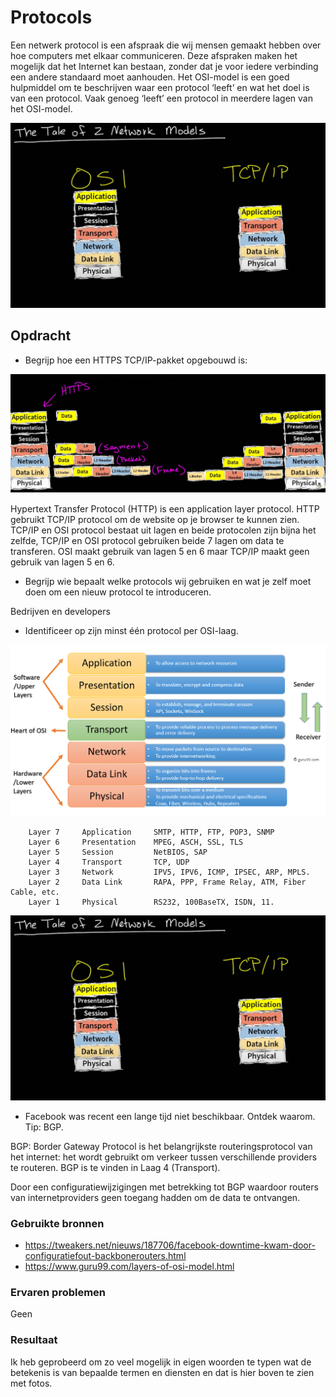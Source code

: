 # Protocols

Een netwerk protocol is een afspraak die wij mensen gemaakt hebben over hoe computers met elkaar communiceren. Deze afspraken maken het mogelijk dat het Internet kan bestaan, zonder dat je voor iedere verbinding een andere standaard moet aanhouden.
Het OSI-model is een goed hulpmiddel om te beschrijven waar een protocol ‘leeft’ en wat het doel is van een protocol. Vaak genoeg ‘leeft’ een protocol in meerdere lagen van het OSI-model.



![SCREENSHOT](../00_includes/Cloud8-01.png)



## Opdracht

- Begrijp hoe een HTTPS TCP/IP-pakket opgebouwd is:


![SCREENSHOT](../00_includes/Cloud08-1.png)

Hypertext Transfer Protocol (HTTP) is een application layer protocol. HTTP gebruikt TCP/IP protocol om de website op je browser te kunnen zien.
TCP/IP en OSI protocol bestaat uit lagen en beide protocolen zijn bijna het zelfde, TCP/IP en OSI protocol gebruiken beide 7 lagen om data te transferen. OSI maakt gebruik van lagen 5 en 6 maar TCP/IP maakt geen gebruik van lagen 5 en 6.

- Begrijp wie bepaalt welke protocols wij gebruiken en wat je zelf moet doen om een nieuw protocol te introduceren.

Bedrijven en developers


- Identificeer op zijn minst één protocol per OSI-laag.


![SCREENSHOT](../00_includes/Cloud08-3.png)


        Layer 7	    Application	    SMTP, HTTP, FTP, POP3, SNMP
        Layer 6	    Presentation    MPEG, ASCH, SSL, TLS
        Layer 5	    Session         NetBIOS, SAP
        Layer 4	    Transport       TCP, UDP
        Layer 3	    Network         IPV5, IPV6, ICMP, IPSEC, ARP, MPLS.
        Layer 2	    Data Link       RAPA, PPP, Frame Relay, ATM, Fiber Cable, etc.
        Layer 1	    Physical        RS232, 100BaseTX, ISDN, 11.


![SCREENSHOT](../00_includes/Cloud8-01.png)
    

- Facebook was recent een lange tijd niet beschikbaar. Ontdek waarom. Tip: BGP.

BGP: Border Gateway Protocol is het belangrijkste routeringsprotocol van het internet: het wordt gebruikt om verkeer tussen verschillende providers te routeren. BGP is te vinden in Laag 4 (Transport).

Door een configuratiewijzigingen met betrekking tot BGP waardoor routers van internetproviders geen toegang hadden om de data te ontvangen.

### Gebruikte bronnen

- https://tweakers.net/nieuws/187706/facebook-downtime-kwam-door-configuratiefout-backbonerouters.html
- https://www.guru99.com/layers-of-osi-model.html

### Ervaren problemen

Geen

### Resultaat

Ik heb geprobeerd om zo veel mogelijk in eigen woorden te typen wat de betekenis is van bepaalde termen en diensten en dat is hier boven te zien met fotos.